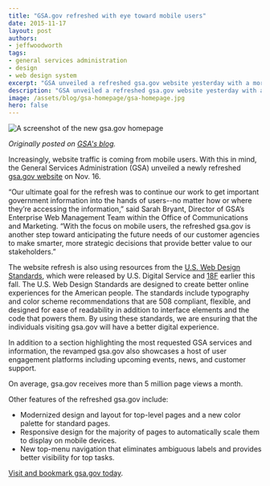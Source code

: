 ```yaml
---
title: "GSA.gov refreshed with eye toward mobile users"
date: 2015-11-17
layout: post
authors:
- jeffwoodworth
tags:
- general services administration
- design
- web design system
excerpt: "GSA unveiled a refreshed gsa.gov website yesterday with a more crisp design layout, improved usability, and features geared more toward mobile users."
description: "GSA unveiled a refreshed gsa.gov website yesterday with a more crisp design layout, improved usability, and features geared more toward mobile users."
image: /assets/blog/gsa-homepage/gsa-homepage.jpg
hero: false
---
```


![A screenshot of the new gsa.gov homepage]({{site.baseurl}}/assets/blog/gsa-homepage/gsa-homepage.jpg)

*Originally posted on [GSA's blog](http://gsablogs.gsa.gov/gsablog/2015/11/17/gsa-gov-refreshed-with-eye-toward-mobile-users/).*

Increasingly, website traffic is coming from mobile users. With this in mind, the General Services Administration (GSA) unveiled a newly refreshed [gsa.gov website](http://www.gsa.gov/portal/category/100000) on Nov. 16.

“Our ultimate goal for the refresh was to continue our work to get important government information into the hands of users--no matter how or where they’re accessing the information,” said Sarah Bryant, Director of GSA’s Enterprise Web Management Team within the Office of Communications and Marketing. “With the focus on mobile users, the refreshed gsa.gov is another step toward anticipating the future needs of our customer agencies to make smarter, more strategic decisions that provide better value to our stakeholders.”

The website refresh is also using resources from the [U.S. Web Design Standards](https://playbook.cio.gov/designstandards/), which were released by U.S. Digital Service and [18F](https://18f.gsa.gov/2015/09/28/web-design-standards/) earlier this fall. The U.S. Web Design Standards are designed to create better online experiences for the American people. The standards include typography and color scheme recommendations that are 508 compliant, flexible, and designed for ease of readability in addition to interface elements and the code that powers them. By using these standards, we are ensuring that the individuals visiting gsa.gov will have a better digital experience.

In addition to a section highlighting the most requested GSA services and information, the revamped gsa.gov also showcases a host of user engagement platforms including upcoming events, news, and customer support.

On average, gsa.gov receives more than 5 million page views a month.

Other features of the refreshed gsa.gov include:

-   Modernized design and layout for top-level pages and a new color palette for standard pages.
-   Responsive design for the majority of pages to automatically scale them to display on mobile devices.
-   New top-menu navigation that eliminates ambiguous labels and provides better visibility for top tasks.

[Visit and bookmark gsa.gov today](http://www.gsa.gov/portal/category/100000).
